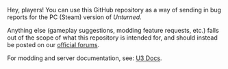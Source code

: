 Hey, players! You can use this GitHub repository as a way of sending in bug reports for the PC (Steam) version of _Unturned_.

Anything else (gameplay suggestions, modding feature requests, etc.) falls out of the scope of what this repository is intended for, and should instead be posted on our [official forums](https://forum.smartlydressedgames.com/).

For modding and server documentation, see: [U3 Docs](https://github.com/SmartlyDressedGames/U3-Docs).

